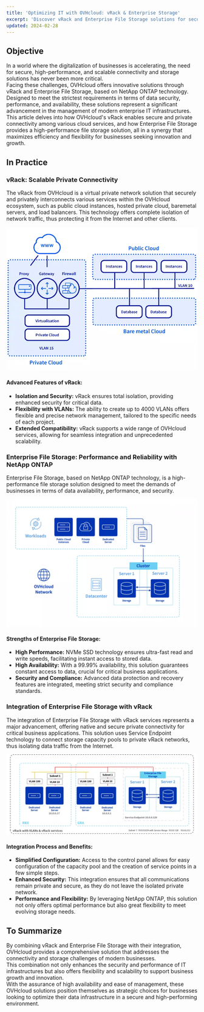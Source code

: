```yaml
---
title: 'Optimizing IT with OVHcloud: vRack & Enterprise Storage'
excerpt: 'Discover vRack and Enterprise File Storage solutions for secure, scalable, and high-performance business IT infrastructure.'
updated: 2024-02-28
---
```


## Objective

In a world where the digitalization of businesses is accelerating, the need for secure, high-performance, and scalable connectivity and storage solutions has never been more critical.   
Facing these challenges, OVHcloud offers innovative solutions through vRack and Enterprise File Storage, based on NetApp ONTAP technology.   
Designed to meet the strictest requirements in terms of data security, performance, and availability, these solutions represent a significant advancement in the management of modern enterprise IT infrastructures.   
This article delves into how OVHcloud's vRack enables secure and private connectivity among various cloud services, and how Enterprise File Storage provides a high-performance file storage solution, all in a synergy that maximizes efficiency and flexibility for businesses seeking innovation and growth.   

## In Practice

### vRack: Scalable Private Connectivity
The vRack from OVHcloud is a virtual private network solution that securely and privately interconnects various services within the OVHcloud ecosystem, such as public cloud instances, hosted private cloud, baremetal servers, and load balancers. This technology offers complete isolation of network traffic, thus protecting it from the Internet and other clients.

<p align="center" width="100%">
    <img src="images/vrack_01.webp">
</p>

#### Advanced Features of vRack:   
- **Isolation and Security:** vRack ensures total isolation, providing enhanced security for critical data.
- **Flexibility with VLANs:** The ability to create up to 4000 VLANs offers flexible and precise network management, tailored to the specific needs of each project.
- **Extended Compatibility:** vRack supports a wide range of OVHcloud services, allowing for seamless integration and unprecedented scalability.

### Enterprise File Storage: Performance and Reliability with NetApp ONTAP
Enterprise File Storage, based on NetApp ONTAP technology, is a high-performance file storage solution designed to meet the demands of businesses in terms of data availability, performance, and security.

<p align="center" width="100%">
    <img src="images/netapp_filestorage_3.webp">
</p>

#### Strengths of Enterprise File Storage:   
- **High Performance:** NVMe SSD technology ensures ultra-fast read and write speeds, facilitating instant access to stored data.
- **High Availability:** With a 99.99% availability, this solution guarantees constant access to data, crucial for critical business applications.
- **Security and Compliance:** Advanced data protection and recovery features are integrated, meeting strict security and compliance standards.

### Integration of Enterprise File Storage with vRack
The integration of Enterprise File Storage with vRack services represents a major advancement, offering native and secure private connectivity for critical business applications. This solution uses Service Endpoint technology to connect storage capacity pools to private vRack networks, thus isolating data traffic from the Internet.

<p align="center" width="100%">
    <img src="images/vrack_storage2_1.webp">
</p>

#### Integration Process and Benefits:
- **Simplified Configuration:** Access to the control panel allows for easy configuration of the capacity pool and the creation of service points in a few simple steps.
- **Enhanced Security:** This integration ensures that all communications remain private and secure, as they do not leave the isolated private network.
- **Performance and Flexibility:** By leveraging NetApp ONTAP, this solution not only offers optimal performance but also great flexibility to meet evolving storage needs.

## To Summarize
By combining vRack and Enterprise File Storage with their integration, OVHcloud provides a comprehensive solution that addresses the connectivity and storage challenges of modern businesses.   
This combination not only enhances the security and performance of IT infrastructures but also offers flexibility and scalability to support business growth and innovation.   
With the assurance of high availability and ease of management, these OVHcloud solutions position themselves as strategic choices for businesses looking to optimize their data infrastructure in a secure and high-performing environment.

